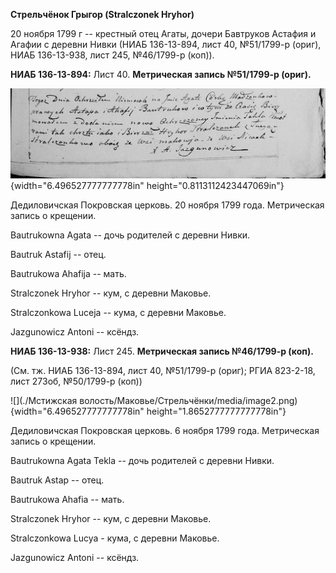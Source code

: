 **Стрельчёнок Грыгор (Stralczonek Hryhor)**

20 ноября 1799 г -- крестный отец Агаты, дочери Бавтруков Астафия и
Агафии с деревни Нивки (НИАБ 136-13-894, лист 40, №51/1799-р (ориг),
НИАБ 136-13-938, лист 245, №46/1799-р (коп)).

**НИАБ 136-13-894:** Лист 40. **Метрическая запись №51/1799-р (ориг).**

![](./media/4f327aee206e6dd47220f433ce49337fd97ea3e0.png){width="6.496527777777778in"
height="0.8113112423447069in"}

Дедиловичская Покровская церковь. 20 ноября 1799 года. Метрическая
запись о крещении.

Bautrukowna Agata -- дочь родителей с деревни Нивки.

Bautruk Astafij -- отец.

Bautrukowa Ahafija -- мать.

Stralczonek Hryhor -- кум, с деревни Маковье.

Stralczonkowa Luceja -- кума, с деревни Маковье.

Jazgunowicz Antoni -- ксёндз.

**НИАБ 136-13-938:** Лист 245. **Метрическая запись №46/1799-р (коп).**

(См. тж. НИАБ 136-13-894, лист 40, №51/1799-р (ориг); РГИА 823-2-18,
лист 273об, №50/1799-р (коп))

![](./Мстижская волость/Маковье/Стрельчёнки/media/image2.png){width="6.496527777777778in"
height="1.8652777777777778in"}

Дедиловичская Покровская церковь. 6 ноября 1799 года. Метрическая запись
о крещении.

Bautrukowna Agata Tekla -- дочь родителей с деревни Нивки.

Bautruk Astap -- отец.

Bautrukowa Ahafia -- мать.

Stralczonek Hryhor -- кум, с деревни Маковье.

Stralczonkowa Lucya - кума, с деревни Маковье.

Jazgunowicz Antoni -- ксёндз.
